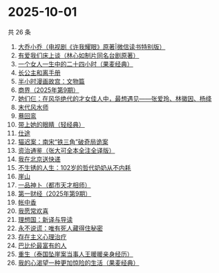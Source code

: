 # 2025-10-01

共 26 条

<!-- BEGIN WEREAD -->
<!-- 最后更新时间 2025-10-01 12:29:45 +0800 -->
1. [大乔小乔（电视剧《许我耀眼》原著|微信读书特别版）](https://weread.qq.com/web/bookDetail/1ae327f0813aba7fag017585)
1. [有爱我们床上谈（林心如制片同名台剧原著）](https://weread.qq.com/web/bookDetail/17632910813aba76cg012502)
1. [一个女人一生中的二十四小时（果麦经典）](https://weread.qq.com/web/bookDetail/bcc32220813aba6bbg013071)
1. [长公主和离手册](https://weread.qq.com/web/bookDetail/1ec326b0813aba730g013f38)
1. [半小时漫画故宫：文物篇](https://weread.qq.com/web/bookDetail/06a32200813aba724g0146b7)
1. [商界（2025年第9期）](https://weread.qq.com/web/bookDetail/03f32750813aba78cg010878)
1. [她们仨：在风华绝代的才女佳人中，最想遇见——张爱玲、林徽因、杨绛](https://weread.qq.com/web/bookDetail/0f3328d0728089930f34340)
1. [末代风水师](https://weread.qq.com/web/bookDetail/77332520813aba722g010c64)
1. [蓦回鸾](https://weread.qq.com/web/bookDetail/14b321d0813aba723g011c1b)
1. [带上她的眼睛（轻经典）](https://weread.qq.com/web/bookDetail/0f032480813ab9f2bg0128ad)
1. [仕途](https://weread.qq.com/web/bookDetail/016325a0813aba6e3g014bf8)
1. [猫迟案：南宋“铁三角”破奇局诡案](https://weread.qq.com/web/bookDetail/a6332650813aba6a9g012871)
1. [资治通鉴（张大可全本全注全译版）](https://weread.qq.com/web/bookDetail/33532d70813aba6ccg011cd8)
1. [我在北京送快递](https://weread.qq.com/web/bookDetail/51532c40813ab7c0ag019c84)
1. [不生锈的人生：102岁的哲代奶奶从不内耗](https://weread.qq.com/web/bookDetail/77232620813aba06dg01442d)
1. [崖山](https://weread.qq.com/web/bookDetail/c4132250813aba76eg014c67)
1. [一品神卜（都市天才相师）](https://weread.qq.com/web/bookDetail/34b32b90813aba555g0105ad)
1. [第一财经（2025年第9期）](https://weread.qq.com/web/bookDetail/751322e0813aba7f5g015500)
1. [帐中香](https://weread.qq.com/web/bookDetail/e3232920813aba5e1g01341c)
1. [我愿常欢喜](https://weread.qq.com/web/bookDetail/6d032db0813ab814cg01374d)
1. [理想国：新译与导读](https://weread.qq.com/web/bookDetail/46332c90813aba6e7g012fff)
1. [永不说谎：唯有死人藏得住秘密](https://weread.qq.com/web/bookDetail/35932830813aba53fg015242)
1. [存在主义心理治疗](https://weread.qq.com/web/bookDetail/538320a0813ab83e4g01836b)
1. [巴比伦最富有的人](https://weread.qq.com/web/bookDetail/34f32f30813aba09eg013b63)
1. [重生（泰国坠崖案当事人王暖暖亲身经历）](https://weread.qq.com/web/bookDetail/f56324b0813aba592g019f29)
1. [我的心渴望一种更加惊险的生活（果麦经典）](https://weread.qq.com/web/bookDetail/dcd327a0813aba5abg019cde)
<!-- END WEREAD -->